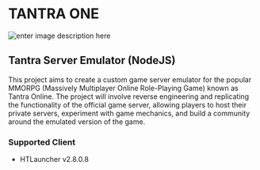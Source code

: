 # TANTRA ONE

![enter image description here](https://i.ytimg.com/vi/FnIFO22ubpE/hqdefault.jpg)

## Tantra Server Emulator (NodeJS)

This project aims to create a custom game server emulator for the popular MMORPG (Massively Multiplayer Online Role-Playing Game) known as Tantra Online. The project will involve reverse engineering and replicating the functionality of the official game server, allowing players to host their private servers, experiment with game mechanics, and build a community around the emulated version of the game.


### Supported Client

- HTLauncher v2.8.0.8